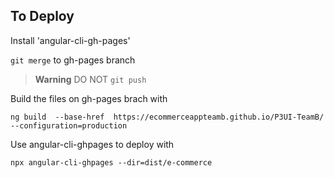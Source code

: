 ## To Deploy

Install 'angular-cli-gh-pages'

```git merge``` to gh-pages branch

> **Warning**
> DO NOT `git push`




Build the files on gh-pages brach with

```ng build  --base-href  https://ecommerceappteamb.github.io/P3UI-TeamB/ --configuration=production```

Use angular-cli-ghpages to deploy with 

```npx angular-cli-ghpages --dir=dist/e-commerce```
